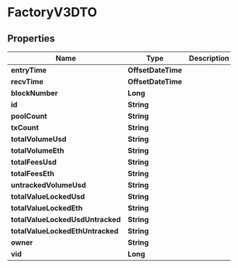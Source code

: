 

# FactoryV3DTO


## Properties

Name | Type | Description | Notes
------------ | ------------- | ------------- | -------------
**entryTime** | **OffsetDateTime** |  |  [optional]
**recvTime** | **OffsetDateTime** |  |  [optional]
**blockNumber** | **Long** |  |  [optional]
**id** | **String** |  |  [optional]
**poolCount** | **String** |  |  [optional]
**txCount** | **String** |  |  [optional]
**totalVolumeUsd** | **String** |  |  [optional]
**totalVolumeEth** | **String** |  |  [optional]
**totalFeesUsd** | **String** |  |  [optional]
**totalFeesEth** | **String** |  |  [optional]
**untrackedVolumeUsd** | **String** |  |  [optional]
**totalValueLockedUsd** | **String** |  |  [optional]
**totalValueLockedEth** | **String** |  |  [optional]
**totalValueLockedUsdUntracked** | **String** |  |  [optional]
**totalValueLockedEthUntracked** | **String** |  |  [optional]
**owner** | **String** |  |  [optional]
**vid** | **Long** |  |  [optional]



